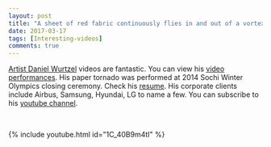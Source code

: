 ```yaml
---
layout: post
title: "A sheet of red fabric continuously flies in and out of a vortex of air created in the center of a room - Artist Daniel Wurtzel"
date: 2017-03-17
tags: [Interesting-videos]
comments: true
---
```


[Artist Daniel Wurtzel](http://www.danielwurtzel.com) videos are fantastic. You can view his [video performances](http://www.danielwurtzel.com/performance.cfm). His paper tornado was performed at 2014 Sochi Winter Olympics closing ceremony. Check his [resume](http://www.danielwurtzel.com/sculpture-artist-cv-new-york.cfm). His corporate clients include Airbus, Samsung, Hyundai, LG to name a few. You can subscribe to his [youtube channel](https://www.youtube.com/channel/UC3WPLsJg-RCwyVvSq2bOgIw).

&nbsp;

{% include youtube.html id="1C_40B9m4tI" %}

